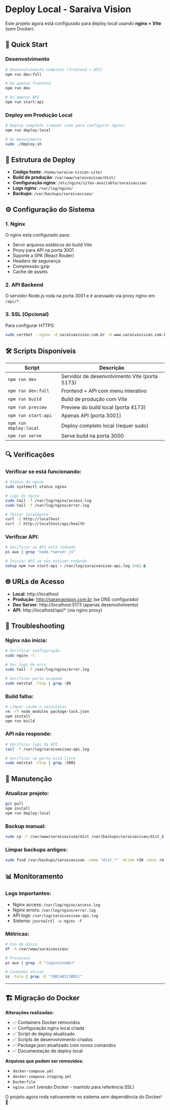 # Deploy Local - Saraiva Vision

Este projeto agora está configurado para deploy local usando **nginx + Vite** (sem Docker).

## 🚀 Quick Start

### Desenvolvimento
```bash
# Desenvolvimento completo (frontend + API)
npm run dev:full

# Ou apenas frontend
npm run dev

# Ou apenas API
npm run start:api
```

### Deploy em Produção Local
```bash
# Deploy completo (requer sudo para configurar nginx)
npm run deploy:local

# Ou manualmente
sudo ./deploy.sh
```

## 📁 Estrutura de Deploy

- **Código fonte**: `/home/saraiva-vision-site/`
- **Build de produção**: `/var/www/saraivavisao/dist/`
- **Configuração nginx**: `/etc/nginx/sites-available/saraivavisao`
- **Logs nginx**: `/var/log/nginx/`
- **Backups**: `/var/backups/saraivavisao/`

## ⚙️ Configuração do Sistema

### 1. Nginx
O nginx está configurado para:
- Servir arquivos estáticos do build Vite
- Proxy para API na porta 3001
- Suporte a SPA (React Router)
- Headers de segurança
- Compressão gzip
- Cache de assets

### 2. API Backend
O servidor Node.js roda na porta 3001 e é acessado via proxy nginx em `/api/*`.

### 3. SSL (Opcional)
Para configurar HTTPS:
```bash
sudo certbot --nginx -d saraivavision.com.br -d www.saraivavision.com.br
```

## 🛠️ Scripts Disponíveis

| Script | Descrição |
|--------|-----------|
| `npm run dev` | Servidor de desenvolvimento Vite (porta 5173) |
| `npm run dev:full` | Frontend + API com menu interativo |
| `npm run build` | Build de produção com Vite |
| `npm run preview` | Preview do build local (porta 4173) |
| `npm run start:api` | Apenas API (porta 3001) |
| `npm run deploy:local` | Deploy completo local (requer sudo) |
| `npm run serve` | Serve build na porta 3000 |

## 🔍 Verificações

### Verificar se está funcionando:
```bash
# Status do nginx
sudo systemctl status nginx

# Logs do nginx
sudo tail -f /var/log/nginx/access.log
sudo tail -f /var/log/nginx/error.log

# Testar localmente
curl -I http://localhost
curl -I http://localhost/api/health
```

### Verificar API:
```bash
# Verificar se API está rodando
ps aux | grep "node.*server.js"

# Iniciar API se não estiver rodando
nohup npm run start:api > /var/log/saraivavisao-api.log 2>&1 &
```

## 🌐 URLs de Acesso

- **Local**: http://localhost
- **Produção**: http://saraivavision.com.br (se DNS configurado)
- **Dev Server**: http://localhost:5173 (apenas desenvolvimento)
- **API**: http://localhost/api/* (via nginx proxy)

## 🐛 Troubleshooting

### Nginx não inicia:
```bash
# Verificar configuração
sudo nginx -t

# Ver logs de erro
sudo tail -f /var/log/nginx/error.log

# Verificar porta ocupada
sudo netstat -tlnp | grep :80
```

### Build falha:
```bash
# Limpar cache e reinstalar
rm -rf node_modules package-lock.json
npm install
npm run build
```

### API não responde:
```bash
# Verificar logs da API
tail -f /var/log/saraivavisao-api.log

# Verificar se porta está livre
sudo netstat -tlnp | grep :3001
```

## 🔧 Manutenção

### Atualizar projeto:
```bash
git pull
npm install
npm run deploy:local
```

### Backup manual:
```bash
sudo cp -r /var/www/saraivavisao/dist /var/backups/saraivavisao/dist_$(date +%Y%m%d_%H%M%S)
```

### Limpar backups antigos:
```bash
sudo find /var/backups/saraivavisao -name "dist_*" -mtime +30 -exec rm -rf {} \;
```

## 📊 Monitoramento

### Logs importantes:
- Nginx access: `/var/log/nginx/access.log`
- Nginx errors: `/var/log/nginx/error.log`
- API logs: `/var/log/saraivavisao-api.log`
- Sistema: `journalctl -u nginx -f`

### Métricas:
```bash
# Uso de disco
df -h /var/www/saraivavisao/

# Processos
ps aux | grep -E "(nginx|node)"

# Conexões ativas
ss -tuln | grep -E "(80|443|3001)"
```

---

## 🏗️ Migração do Docker

**Alterações realizadas:**
- ✅ Containers Docker removidos
- ✅ Configuração nginx local criada
- ✅ Script de deploy atualizado
- ✅ Scripts de desenvolvimento criados
- ✅ Package.json atualizado com novos comandos
- ✅ Documentação de deploy local

**Arquivos que podem ser removidos:**
- `docker-compose.yml`
- `docker-compose.staging.yml`
- `Dockerfile`
- `nginx.conf` (versão Docker - mantido para referência SSL)

O projeto agora roda nativamente no sistema sem dependência do Docker! 🎉
